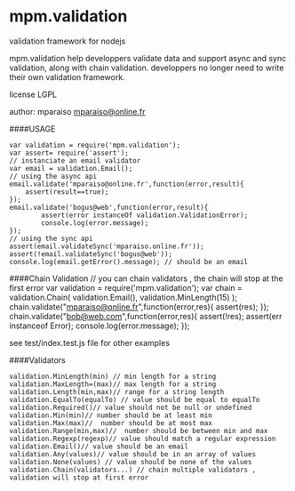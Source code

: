 mpm.validation
==============

validation framework for nodejs

mpm.validation help developpers validate data and support async and
sync validation, along with chain validation. developpers no longer
need to write their own validation framework.

license LGPL

author: mparaiso <mparaiso@online.fr>

####USAGE

    var validation = require('mpm.validation');
    var assert= require('assert');
    // instanciate an email validator
    var email = validation.Email();
    // using the async api
    email.validate('mparaiso@online.fr',function(error,result){
        assert(result==true);
    });
    email.validate('bogus@web',function(error,result){
            assert(error instanceOf validation.ValidationError);
            console.log(error.message);
    });
    // using the sync api
    assert(email.validateSync('mparaiso.online.fr'));
    assert(!email.validateSync('bogus@web'));
    console.log(email.getError().message); // should be an email

####Chain Validation
    // you can chain validators , the chain will stop at the first error
    var validation = require('mpm.validation');
    var chain = validation.Chain(
        validation.Email(),
        validation.MinLength(15)
    );
    chain.validate("mparaiso@online.fr",function(error,res){
        assert(res);
    });
    chain.validate("bob@web.com",function(error,res){
        assert(!res);
        assert(err instanceof Error);
        console.log(error.message);
    });


see test/index.test.js file for other examples

####Validators

    validation.MinLength(min) // min length for a string
    validation.MaxLength=(max)// max length for a string
    validation.Length(min,max)// range for a string length
    validation.EqualTo(equalTo) // value should be equal to equalTo
    validation.Required()// value should not be null or undefined
    validation.Min(min)// number should be at least min
    validation.Max(max)//  number should be at most max
    validation.Range(min,max)//  number should be between min and max
    validation.Regexp(regexp)// value should match a regular expression
    validation.Email()// value should be an email
    validation.Any(values)// value should be in an array of values
    validation.None(values) // value should be none of the values
    validation.Chain(validators...) // chain multiple validators , validation will stop at first error